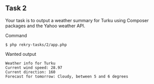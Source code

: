 ## Task 2

Your task is to output a weather summary for Turku using Composer packages and the Yahoo weather API.

Command
```
$ php rekry-tasks/2/app.php
```

Wanted output
```
Weather info for Turku
Current wind speed: 28.97
Current direction: 160
Forecast for tomorrow: Cloudy, between 5 and 6 degrees
```
